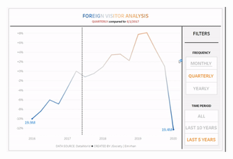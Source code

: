 ![Alt Text](https://github.com/emir1031/07_TABLEAU/blob/main/04_Foreign_Visitor_Analysis/foreign_visitor_analysis.gif)
